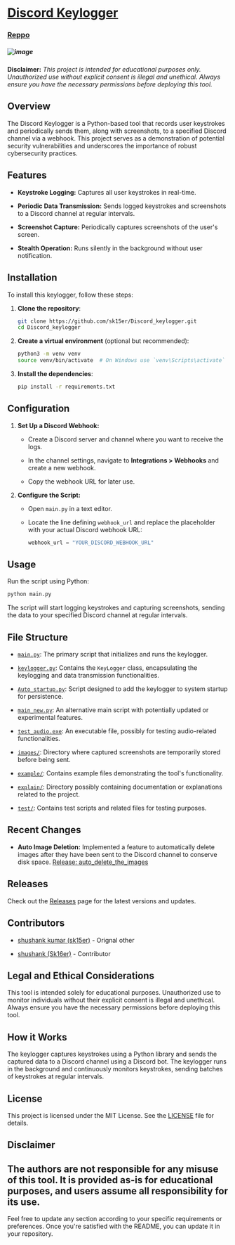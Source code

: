 # [Discord Keylogger](https://sk15er.github.io/Discord_keylogger/)
### [Reppo](https://github.com/sk15er/Discord_keylogger)
##### ![image](https://github.com/user-attachments/assets/e2cca18c-0593-40bd-997e-0b15f9b868d3)


**Disclaimer:** _This project is intended for educational purposes only. Unauthorized use without explicit consent is illegal and unethical. Always ensure you have the necessary permissions before deploying this tool._

## Overview

The Discord Keylogger is a Python-based tool that records user keystrokes and periodically sends them, along with screenshots, to a specified Discord channel via a webhook. This project serves as a demonstration of potential security vulnerabilities and underscores the importance of robust cybersecurity practices.

## Features

-   **Keystroke Logging:** Captures all user keystrokes in real-time.
    
-   **Periodic Data Transmission:** Sends logged keystrokes and screenshots to a Discord channel at regular intervals.
    
-   **Screenshot Capture:** Periodically captures screenshots of the user's screen.
    
-   **Stealth Operation:** Runs silently in the background without user notification.
    

## Installation
To install this keylogger, follow these steps:

1. **Clone the repository**:
    ```bash
    git clone https://github.com/sk15er/Discord_keylogger.git
    cd Discord_keylogger
    ```

2. **Create a virtual environment** (optional but recommended):
    ```bash
    python3 -m venv venv
    source venv/bin/activate  # On Windows use `venv\Scripts\activate`
    ```

3. **Install the dependencies**:
    ```bash
    pip install -r requirements.txt
    ```
## Configuration

1.  **Set Up a Discord Webhook:**
    
    -   Create a Discord server and channel where you want to receive the logs.
        
    -   In the channel settings, navigate to **Integrations > Webhooks** and create a new webhook.
        
    -   Copy the webhook URL for later use.
        
2.  **Configure the Script:**
    
    -   Open `main.py` in a text editor.
        
    -   Locate the line defining `webhook_url` and replace the placeholder with your actual Discord webhook URL:
        
        ```python
        webhook_url = "YOUR_DISCORD_WEBHOOK_URL"
        
        ```
        

## Usage

Run the script using Python:

```bash
python main.py

```

The script will start logging keystrokes and capturing screenshots, sending the data to your specified Discord channel at regular intervals.

## File Structure

-   [`main.py`](https://github.com/sk15er/Discord_keylogger/blob/main/main.py): The primary script that initializes and runs the keylogger.
    
-   [`keylogger.py`](https://github.com/sk15er/Discord_keylogger/blob/main/keylogger.py): Contains the `KeyLogger` class, encapsulating the keylogging and data transmission functionalities.
    
-   [`Auto_startup.py`](https://github.com/sk15er/Discord_keylogger/blob/main/Auto_startup.py): Script designed to add the keylogger to system startup for persistence.
    
-   [`main_new.py`](https://github.com/sk15er/Discord_keylogger/blob/main/main_new.py): An alternative main script with potentially updated or experimental features.
    
-   [`test_audio.exe`](https://github.com/sk15er/Discord_keylogger/blob/main/test_audio.exe): An executable file, possibly for testing audio-related functionalities.
    
-   [`images/`](https://github.com/sk15er/Discord_keylogger/tree/main/images): Directory where captured screenshots are temporarily stored before being sent.
    
-   [`example/`](https://github.com/sk15er/Discord_keylogger/tree/main/example): Contains example files demonstrating the tool's functionality.
    
-   [`explain/`](https://github.com/sk15er/Discord_keylogger/tree/main/explain): Directory possibly containing documentation or explanations related to the project.
    
-   [`test/`](https://github.com/sk15er/Discord_keylogger/tree/main/test): Contains test scripts and related files for testing purposes.
    

## Recent Changes

-   **Auto Image Deletion:** Implemented a feature to automatically delete images after they have been sent to the Discord channel to conserve disk space. [Release: auto_delete_the_images](https://github.com/sk15er/Discord_keylogger/releases/tag/auto_delete_the_images)

## Releases
Check out the [Releases](https://github.com/sk15er/Discord_keylogger/releases) page for the latest versions and updates.

    

## Contributors

-   [shushank kumar (sk15er)](https://github.com/sk15er) - Orignal other
    
-   [shushank (Sk16er)](https://github.com/Sk16er) - Contributor 
    

## Legal and Ethical Considerations

This tool is intended solely for educational purposes. Unauthorized use to monitor individuals without their explicit consent is illegal and unethical. Always ensure you have the necessary permissions before deploying this tool.

## How it Works
The keylogger captures keystrokes using a Python library and sends the captured data to a Discord channel using a Discord bot. The keylogger runs in the background and continuously monitors keystrokes, sending batches of keystrokes at regular intervals.
## License
This project is licensed under the MIT License. See the [LICENSE](LICENSE) file for details.


## Disclaimer

The authors are not responsible for any misuse of this tool. It is provided as-is for educational purposes, and users assume all responsibility for its use.
---

Feel free to update any section according to your specific requirements or preferences. Once you're satisfied with the README, you can update it in your repository.
